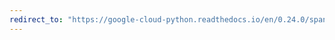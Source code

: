 ```yaml
---
redirect_to: "https://google-cloud-python.readthedocs.io/en/0.24.0/spanner-snapshot-api.html"
---
```

